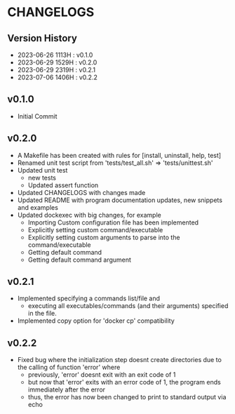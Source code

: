 # CHANGELOGS

## Version History
+ 2023-06-26 1113H : v0.1.0 
+ 2023-06-29 1529H : v0.2.0
+ 2023-06-29 2319H : v0.2.1
+ 2023-07-06 1406H : v0.2.2

## v0.1.0
- Initial Commit

## v0.2.0
- A Makefile has been created with rules for [install, uninstall, help, test]
- Renamed unit test script from 'tests/test_all.sh' => 'tests/unittest.sh'
- Updated unit test 
    - new tests
    - Updated assert function
- Updated CHANGELOGS with changes made
- Updated README with program documentation updates, new snippets and examples
- Updated dockexec with big changes, for example
    - Importing Custom configuration file has been implemented
    - Explicitly setting custom command/executable
    - Explicitly setting custom arguments to parse into the command/executable
    - Getting default command
    - Getting default command argument
    
## v0.2.1
- Implemented specifying a commands list/file and 
    - executing all executables/commands (and their arguments) specified in the file.
- Implemented copy option for 'docker cp' compatibility

## v0.2.2
- Fixed bug where the initialization step doesnt create directories due to the calling of function 'error' where
    + previously, 'error' doesnt exit with an exit code of 1
    + but now that 'error' exits with an error code of 1, the program ends immediately after the error
    + thus, the error has now been changed to print to standard output via echo

